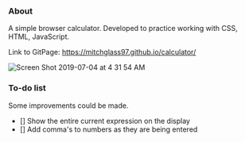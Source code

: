 ### About
A simple browser calculator. Developed to practice working with CSS, HTML, JavaScript.

Link to GitPage: https://mitchglass97.github.io/calculator/

![Screen Shot 2019-07-04 at 4 31 54 AM](https://user-images.githubusercontent.com/52224377/60656347-e03adf80-9e14-11e9-8ba1-8acc5e56dd4a.png)

### To-do list
Some improvements could be made.
- [] Show the entire current expression on the display 
- [] Add comma's to numbers as they are being entered
